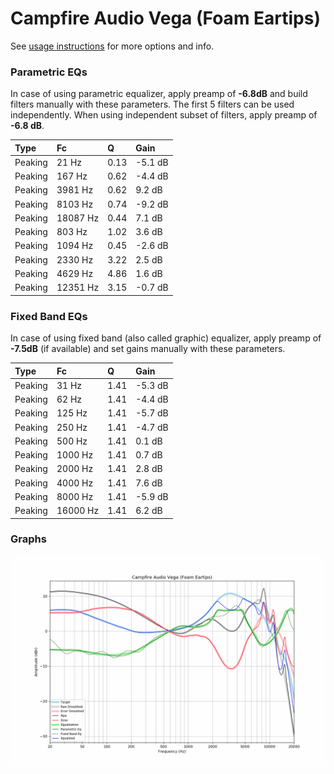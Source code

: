 # Campfire Audio Vega (Foam Eartips)
See [usage instructions](https://github.com/jaakkopasanen/AutoEq#usage) for more options and info.

### Parametric EQs
In case of using parametric equalizer, apply preamp of **-6.8dB** and build filters manually
with these parameters. The first 5 filters can be used independently.
When using independent subset of filters, apply preamp of **-6.8 dB**.

| Type    | Fc       |    Q | Gain    |
|:--------|:---------|:-----|:--------|
| Peaking | 21 Hz    | 0.13 | -5.1 dB |
| Peaking | 167 Hz   | 0.62 | -4.4 dB |
| Peaking | 3981 Hz  | 0.62 | 9.2 dB  |
| Peaking | 8103 Hz  | 0.74 | -9.2 dB |
| Peaking | 18087 Hz | 0.44 | 7.1 dB  |
| Peaking | 803 Hz   | 1.02 | 3.6 dB  |
| Peaking | 1094 Hz  | 0.45 | -2.6 dB |
| Peaking | 2330 Hz  | 3.22 | 2.5 dB  |
| Peaking | 4629 Hz  | 4.86 | 1.6 dB  |
| Peaking | 12351 Hz | 3.15 | -0.7 dB |

### Fixed Band EQs
In case of using fixed band (also called graphic) equalizer, apply preamp of **-7.5dB**
(if available) and set gains manually with these parameters.

| Type    | Fc       |    Q | Gain    |
|:--------|:---------|:-----|:--------|
| Peaking | 31 Hz    | 1.41 | -5.3 dB |
| Peaking | 62 Hz    | 1.41 | -4.4 dB |
| Peaking | 125 Hz   | 1.41 | -5.7 dB |
| Peaking | 250 Hz   | 1.41 | -4.7 dB |
| Peaking | 500 Hz   | 1.41 | 0.1 dB  |
| Peaking | 1000 Hz  | 1.41 | 0.7 dB  |
| Peaking | 2000 Hz  | 1.41 | 2.8 dB  |
| Peaking | 4000 Hz  | 1.41 | 7.6 dB  |
| Peaking | 8000 Hz  | 1.41 | -5.9 dB |
| Peaking | 16000 Hz | 1.41 | 6.2 dB  |

### Graphs
![](./Campfire%20Audio%20Vega%20(Foam%20Eartips).png)